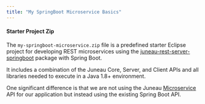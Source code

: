 ```yaml
---
title: "My SpringBoot Microservice Basics"
---
```


#### Starter Project Zip

The `my-springboot-microservice.zip` file is a predefined starter Eclipse project for developing REST microservices
using the [juneau-rest-server-springboot](TODO.md) package with Spring Boot.

It includes a combination of the Juneau Core, Server, and Client APIs and all libraries needed to execute in a Java 1.8+
environment.

One significant difference is that we are not using the Juneau [Microservice]({{API_DOCS}}/org/apache/juneau/microservice/Microservice.html) API for our application but instead using the existing Spring Boot API.
